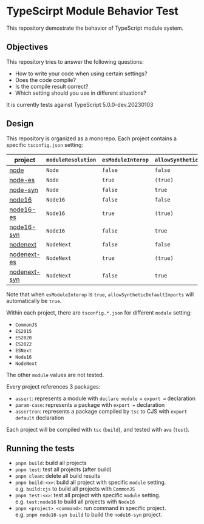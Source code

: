 # TypeScirpt Module Behavior Test

This repository demostrate the behavior of TypeScript module system.

## Objectives

This repository tries to answer the following questions:

- How to write your code when using certain settings?
- Does the code compile?
- Is the compile result correct?
- Which setting should you use in different situations?

It is currently tests against TypeScript 5.0.0-dev.20230103

## Design

This repository is organized as a monorepo.
Each project contains a specific `tsconfig.json` setting:

| project                                  | `moduleResolution` | `esModuleInterop` | `allowSyntheticDefaultImports` |
| ---------------------------------------- | ------------------ | ----------------- | ------------------------------ |
| [node](./node/README.md)                 | `Node`             | `false`           | `false`                        |
| [node-es](./node-es/README.md)           | `Node`             | `true`            | `(true)`                       |
| [node-syn](./node-syn/README.md)         | `Node`             | `false`           | `true`                         |
| [node16](./node16/README.md)             | `Node16`           | `false`           | `false`                        |
| [node16-es](./node16-es/README.md)       | `Node16`           | `true`            | `(true)`                       |
| [node16-syn](./node16-syn/README.md)     | `Node16`           | `false`           | `true`                         |
| [nodenext](./nodenext/README.md)         | `NodeNext`         | `false`           | `false`                        |
| [nodenext-es](./nodenext-es/README.md)   | `NodeNext`         | `true`            | `(true)`                       |
| [nodenext-syn](./nodenext-syn/README.md) | `NodeNext`         | `false`           | `true`                         |

Note that when `esModuleInterop` is `true`, `allowSyntheticDefaultImports` will automatically be `true`.

Within each project, there are `tsconfig.*.json` for different `module` setting:

- `CommonJS`
- `ES2015`
- `ES2020`
- `ES2022`
- `ESNext`
- `Node16`
- `NodeNext`

The other `module` values are not tested.

Every project references 3 packages:

- `assert`: represents a module with `declare module` + `export =` declaration
- `param-case`: represents a package with `export =` declaration
- `assertron`: represents a package compiled by `tsc` to CJS with `export default` declaration

Each project will be compiled with `tsc` (`build`), and tested with `ava` (`test`).

## Running the tests

- `pnpm build`: build all projects
- `pnpm test`: test all projects (after build)
- `pnpm clean`: delete all build results
- `pnpm build:<x>`: build all project with specific `module` setting.\
  e.g. `build:cjs` to build all projects with `CommonJS`
- `pnpm test:<x>`: test all project with specific `module` setting.\
  e.g. `test:node16` to build all projects with `Node16`
- `pnpm <project> <command>`: run command in specific project.\
  e.g. `pnpm node16-syn build` to build the `node16-syn` project.
